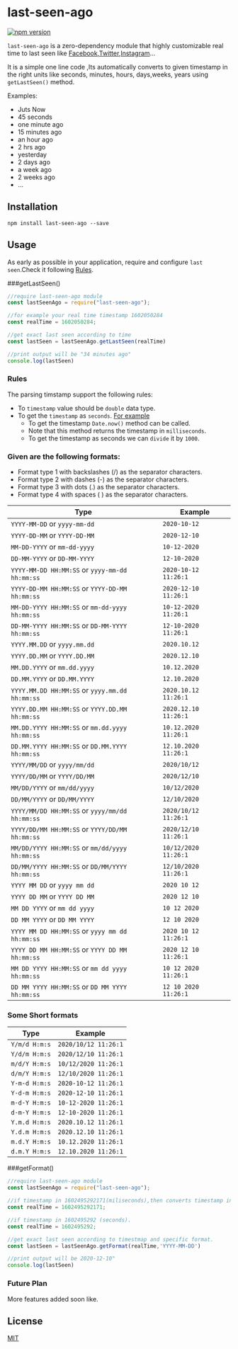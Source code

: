 # last-seen-ago

[![npm version](https://img.shields.io/npm/v/last-seen-ago.svg?style=flat-square)](https://www.npmjs.com/package/last-seen-ago)


`last-seen-ago` is a zero-dependency module that highly customizable real time to last seen like [Facebook](https://facebook.com),[Twitter](https://twitter.com),[Instagram](https://instagram.com)...

It is a simple one line code ,Its automatically converts to given timestamp in the right units like seconds, minutes, hours, days,weeks, years using `getLastSeen()` method.

Examples:

  * Juts Now
  * 45 seconds
  * one minute ago
  * 15 minutes ago
  * an hour ago
  * 2 hrs ago
  * yesterday
  * 2 days ago
  * a week ago
  * 2 weeks ago
  * …



## Installation

```
npm install last-seen-ago --save
```

## Usage
As early as possible in your application, require and configure `last seen`.Check it following [Rules](#rules).


###getLastSeen()
```js
//require last-seen-ago module
const lastSeenAgo = require("last-seen-ago");

//for example your real time timestamp 1602050284
const realTime = 1602050284;

//get exact last seen according to time
const lastSeen = lastSeenAgo.getLastSeen(realTime)

//print output will be "34 minutes ago"
console.log(lastSeen)
```
### Rules
The parsing timstamp support the following rules:
- To `timestamp` value should be `double` data type.
- To get the `timestamp` as `seconds`.
[For example](#)
  - To get the timestamp `Date.now()` method can be called.
  - Note that this method returns the timestamp in `milliseconds`.
  - To get the timestamp as seconds we can `divide` it by `1000`.


### Given are the following formats:
  - Format type 1 with backslashes (/) as the separator characters. 
  - Format type 2 with dashes  (-) as the separator characters. 
  - Format type 3 with dots (.) as the separator characters.
  - Format type 4 with spaces ( ) as the separator characters.

Type | Example
---- | -------
`YYYY-MM-DD` or `yyyy-mm-dd` | `2020-10-12`
`YYYY-DD-MM` or `YYYY-DD-MM` | `2020-12-10`
`MM-DD-YYYY` or `mm-dd-yyyy` | `10-12-2020`
`DD-MM-YYYY` or `DD-MM-YYYY` | `12-10-2020`
`YYYY-MM-DD HH:MM:SS` or `yyyy-mm-dd hh:mm:ss` | `2020-10-12 11:26:1`
`YYYY-DD-MM HH:MM:SS` or `YYYY-DD-MM hh:mm:ss` | `2020-12-10 11:26:1`
`MM-DD-YYYY HH:MM:SS` or `mm-dd-yyyy hh:mm:ss` | `10-12-2020 11:26:1`
`DD-MM-YYYY HH:MM:SS` or `DD-MM-YYYY hh:mm:ss` | `12-10-2020 11:26:1`
`YYYY.MM.DD` or `yyyy.mm.dd` | `2020.10.12`
`YYYY.DD.MM` or `YYYY.DD.MM` | `2020.12.10`
`MM.DD.YYYY` or `mm.dd.yyyy` | `10.12.2020`
`DD.MM.YYYY` or `DD.MM.YYYY` | `12.10.2020`
`YYYY.MM.DD HH:MM:SS` or `yyyy.mm.dd hh:mm:ss` | `2020.10.12 11:26:1`
`YYYY.DD.MM HH:MM:SS` or `YYYY.DD.MM hh:mm:ss` | `2020.12.10 11:26:1`
`MM.DD.YYYY HH:MM:SS` or `mm.dd.yyyy hh:mm:ss` | `10.12.2020 11:26:1`
`DD.MM.YYYY HH:MM:SS` or `DD.MM.YYYY hh:mm:ss` | `12.10.2020 11:26:1`
`YYYY/MM/DD` or `yyyy/mm/dd` | `2020/10/12`
`YYYY/DD/MM` or `YYYY/DD/MM` | `2020/12/10`
`MM/DD/YYYY` or `mm/dd/yyyy` | `10/12/2020`
`DD/MM/YYYY` or `DD/MM/YYYY` | `12/10/2020`
`YYYY/MM/DD HH:MM:SS` or `yyyy/mm/dd hh:mm:ss` | `2020/10/12 11:26:1`
`YYYY/DD/MM HH:MM:SS` or `YYYY/DD/MM hh:mm:ss` | `2020/12/10 11:26:1`
`MM/DD/YYYY HH:MM:SS` or `mm/dd/yyyy hh:mm:ss` | `10/12/2020 11:26:1`
`DD/MM/YYYY HH:MM:SS` or `DD/MM/YYYY hh:mm:ss` | `12/10/2020 11:26:1`
`YYYY MM DD` or `yyyy mm dd` | `2020 10 12`
`YYYY DD MM` or `YYYY DD MM` | `2020 12 10`
`MM DD YYYY` or `mm dd yyyy` | `10 12 2020`
`DD MM YYYY` or `DD MM YYYY` | `12 10 2020`
`YYYY MM DD HH:MM:SS` or `yyyy mm dd hh:mm:ss` | `2020 10 12 11:26:1`
`YYYY DD MM HH:MM:SS` or `YYYY DD MM hh:mm:ss` | `2020 12 10 11:26:1`
`MM DD YYYY HH:MM:SS` or `mm dd yyyy hh:mm:ss` | `10 12 2020 11:26:1`
`DD MM YYYY HH:MM:SS` or `DD MM YYYY hh:mm:ss` | `12 10 2020 11:26:1`

### Some Short formats
Type |  Example
---- | -----
`Y/m/d H:m:s` | `2020/10/12 11:26:1`
`Y/d/m H:m:s` | `2020/12/10 11:26:1`
`m/d/Y H:m:s` | `10/12/2020 11:26:1`
`d/m/Y H:m:s` | `12/10/2020 11:26:1`
`Y-m-d H:m:s` | `2020-10-12 11:26:1`
`Y-d-m H:m:s` | `2020-12-10 11:26:1`
`m-d-Y H:m:s` | `10-12-2020 11:26:1`
`d-m-Y H:m:s` | `12-10-2020 11:26:1`
`Y.m.d H:m:s` | `2020.10.12 11:26:1`
`Y.d.m H:m:s` | `2020.12.10 11:26:1`
`m.d.Y H:m:s` | `10.12.2020 11:26:1`
`d.m.Y H:m:s` | `12.10.2020 11:26:1`


###getFormat()
```js
//require last-seen-ago module
const lastSeenAgo = require("last-seen-ago");

//if timestamp in 1602495292171(miliseconds),then converts timestamp in seconds divide it by 1000.
const realTime = 1602495292171;

//if timestamp in 1602495292 (seconds).
const realTime = 1602495292;

//get exact last seen according to timestmap and specific format.
const lastSeen = lastSeenAgo.getFormat(realTime,'YYYY-MM-DD')

//print output will be 2020-12-10"
console.log(lastSeen)
```


### Future Plan
More features added soon like.

<!-- When given `timestamp` with Specifice format like `YYYY/MM/DD` or `yyyy/mm/dd`,`getFormat()` method produces the corresponding output.

```js

  lastSeenAgo.getFormat(1602050284,'YYYY-MM-DD')

  //print output 2020-10-09

``` -->


## License

[MIT](LICENSE)